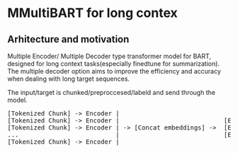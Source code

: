 # MMultiBART for long contex

## Arhitecture and motivation

Multiple Encoder/ Multiple Decoder type transformer model for BART, designed for long context tasks(especially finedtune for summarization). The multiple decoder option aims to improve the efficiency and accuracy when dealing with long target sequences.

The input/target is chunked/preproccesed/labeld and send through the model.
<pre>
[Tokenized Chunk] -> Encoder |
[Tokenized Chunk] -> Encoder |                            [Embedded chunk] -> Decoder |
[Tokenized Chunk] -> Encoder | -> [Concat embeddings] ->  [Embedded chunk] -> Decoder | -> [Generated sequence]
...                          |                            [Embedded chunk] -> Decoder |
[Tokenized Chunk] -> Encoder | 
</pre>